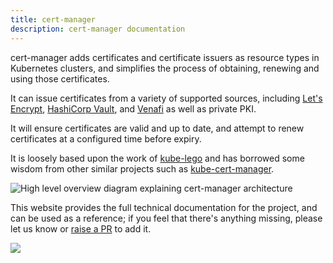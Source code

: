 ```yaml
---
title: cert-manager
description: cert-manager documentation
---
```


cert-manager adds certificates and certificate issuers as resource types in
Kubernetes clusters, and simplifies the process of obtaining, renewing and
using those certificates.

It can issue certificates from a variety of supported sources, including
[Let's Encrypt](https://letsencrypt.org), [HashiCorp Vault](https://www.vaultproject.io),
and [Venafi](https://www.venafi.com/) as well as private PKI.

It will ensure certificates are valid and up to date, and attempt to
renew certificates at a configured time before expiry.

It is loosely based upon the work of
[kube-lego](https://github.com/jetstack/kube-lego) and has borrowed some
wisdom from other similar projects such as
[kube-cert-manager](https://github.com/PalmStoneGames/kube-cert-manager).

![High level overview diagram explaining cert-manager architecture](/images/high-level-overview.svg)

This website provides the full technical documentation for the project, and can be
used as a reference; if you feel that there's anything missing, please let us know
or [raise a PR](https://github.com/cert-manager/website/pulls) to add it.

<img referrerPolicy="no-referrer-when-downgrade" src="https://static.scarf.sh/a.png?x-pxid=c8fe7fac-8d4f-475e-a75d-ef755d9c9ad6" />